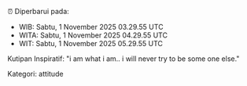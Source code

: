 ⏰ Diperbarui pada:
- WIB: Sabtu, 1 November 2025 03.29.55 UTC
- WITA: Sabtu, 1 November 2025 04.29.55 UTC
- WIT: Sabtu, 1 November 2025 05.29.55 UTC

Kutipan Inspiratif:
"i am what i am.. i will never try to be some one else."


Kategori: attitude

